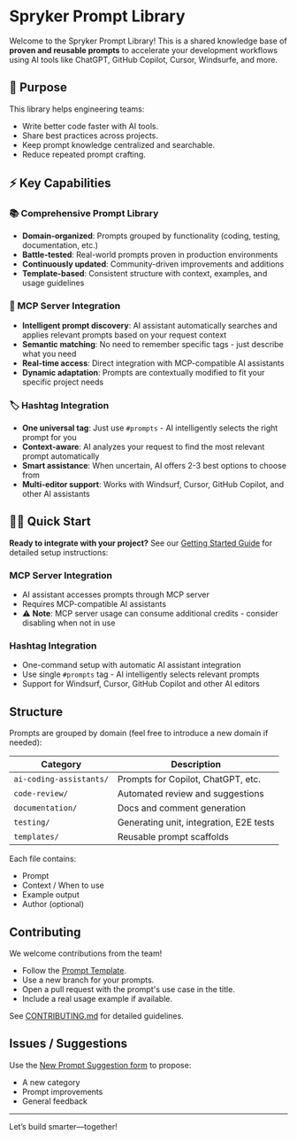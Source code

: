 # Spryker Prompt Library

Welcome to the Spryker Prompt Library! This is a shared knowledge base of **proven and reusable prompts** to accelerate your development workflows using AI tools like ChatGPT, GitHub Copilot, Cursor, Windsurfe, and more.

## 🚀 Purpose

This library helps engineering teams:
- Write better code faster with AI tools.
- Share best practices across projects.
- Keep prompt knowledge centralized and searchable.
- Reduce repeated prompt crafting.

## ⚡ Key Capabilities

### 📚 Comprehensive Prompt Library
- **Domain-organized**: Prompts grouped by functionality (coding, testing, documentation, etc.)
- **Battle-tested**: Real-world prompts proven in production environments
- **Continuously updated**: Community-driven improvements and additions
- **Template-based**: Consistent structure with context, examples, and usage guidelines

### 🔌 MCP Server Integration
- **Intelligent prompt discovery**: AI assistant automatically searches and applies relevant prompts based on your request context
- **Semantic matching**: No need to remember specific tags - just describe what you need
- **Real-time access**: Direct integration with MCP-compatible AI assistants
- **Dynamic adaptation**: Prompts are contextually modified to fit your specific project needs

### 🏷️ Hashtag Integration
- **One universal tag**: Just use `#prompts` - AI intelligently selects the right prompt for you
- **Context-aware**: AI analyzes your request to find the most relevant prompt automatically
- **Smart assistance**: When uncertain, AI offers 2-3 best options to choose from
- **Multi-editor support**: Works with Windsurf, Cursor, GitHub Copilot, and other AI assistants

## 🏃‍♂️ Quick Start

**Ready to integrate with your project?** See our [Getting Started Guide](GETTING_STARTED.md) for detailed setup instructions:

### MCP Server Integration
- AI assistant accesses prompts through MCP server
- Requires MCP-compatible AI assistants
- ⚠️ **Note**: MCP server usage can consume additional credits - consider disabling when not in use

### Hashtag Integration
- One-command setup with automatic AI assistant integration
- Use single `#prompts` tag - AI intelligently selects relevant prompts
- Support for Windsurf, Cursor, GitHub Copilot and other AI editors

## Structure

Prompts are grouped by domain (feel free to introduce a new domain if needed):

| Category        | Description                                 |
|----------------|---------------------------------------------|
| `ai-coding-assistants/` | Prompts for Copilot, ChatGPT, etc. |
| `code-review/`          | Automated review and suggestions   |
| `documentation/`        | Docs and comment generation        |
| `testing/`              | Generating unit, integration, E2E tests |
| `templates/`            | Reusable prompt scaffolds          |

Each file contains:
- Prompt
- Context / When to use
- Example output
- Author (optional)

## Contributing

We welcome contributions from the team!

- Follow the [Prompt Template](prompts/templates/prompt-template.md).
- Use a new branch for your prompts.
- Open a pull request with the prompt's use case in the title.
- Include a real usage example if available.

See [CONTRIBUTING.md](CONTRIBUTING.md) for detailed guidelines.

## Issues / Suggestions

Use the [New Prompt Suggestion form](../../issues/new?template=new_prompt_suggestion.yml) to propose:
- A new category
- Prompt improvements
- General feedback

---

Let’s build smarter—together!
